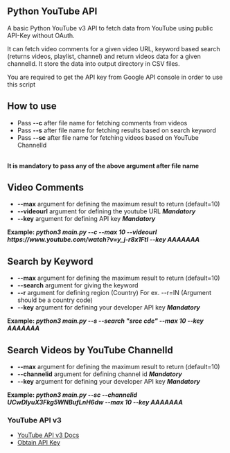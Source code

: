 <h2>Python YouTube API</h2>

A basic Python YouTube v3 API to fetch data from YouTube using public API-Key without OAuth.

It can fetch video comments for a given video URL, keyword based search (returns videos, playlist, channel) and return videos data for a given channelId. It store the data into output directory in CSV files.

You are required to get the API key from Google API console in order to use this script

<h2>How to use</h2>

<ul>
<li>Pass <b>--c</b> after file name for fetching comments from videos</li>
<li>Pass <b>--s</b> after file name for fetching results based on search keyword</li>
<li>Pass <b>--sc</b> after file name for fetching videos based on YouTube ChannelId</li>
</ul>
<br><b>It is mandatory to pass any of the above argument after file name</b>

<h2>Video Comments</h2>
<ul>
<li><b>--max</b> argument for defining the maximum result to return (default=10)</li>
<li><b>--videourl</b> argument for defining the youtube URL <i><b>Mandatory</b></i></li>
<li><b>--key</b> argument for defining API key <i><b>Mandatory</b></i></li>
</ul>
<b>Example: <i>python3 main.py --c --max 10 --videourl https://www.youtube.com/watch?v=y_j-r8x1FtI --key AAAAAAA</i></b>

<h2>Search by Keyword</h2>
<ul>
<li><b>--max</b> argument for defining the maximum result to return (default=10)</li>
<li><b>--search</b> argument for giving the keyword</li> 
<li><b>--r</b> argument for defining region (Country) For ex. --r=IN (Argument should be a country code)</li>
<li><b>--key</b> argument for defining your developer API key <i><b>Mandatory</b></i></li>
</ul>
<b>Example: <i>python3 main.py --s --search "srce cde" --max 10 --key AAAAAAA</i></b>

<h2>Search Videos by YouTube ChannelId</h2>
<ul>
<li><b>--max</b> argument for defining the maximum result to return (default=10)</li>
<li><b>--channelid</b> argument for defining channel id <i><b>Mandatory</b></i></li>
<li><b>--key</b> argument for defining your developer API key <i><b>Mandatory</b></i></li>
</ul>
<b>Example: <i>python3 main.py --sc --channelid UCwDlyuX3Fkg5WNBufLnH6dw --max 10 --key AAAAAAA</i></b>

<h3>YouTube API v3</h3>
<ul>
<li><a href="https://developers.google.com/youtube/v3/">YouTube API v3 Docs</a></li>
<li><a href="http://code.google.com/apis/console">Obtain API Key</a></li>
</ul>
